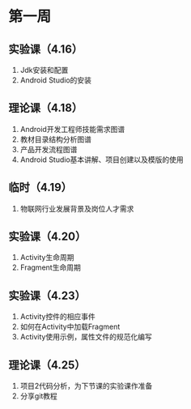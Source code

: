 # 第一周

## 实验课（4.16）

1. Jdk安装和配置
2. Android Studio的安装

## 理论课（4.18）

1. Android开发工程师技能需求图谱
2. 教材目录结构分析图谱
3. 产品开发流程图谱
4. Android Studio基本讲解、项目创建以及模版的使用

## 临时（4.19）

1. 物联网行业发展背景及岗位人才需求

## 实验课（4.20）

1. Activity生命周期
2. Fragment生命周期

## 实验课（4.23）

1. Activity控件的相应事件
2. 如何在Activity中加载Fragment
3. Activity使用示例，属性文件的规范化编写

## 理论课（4.25）

1. 项目2代码分析，为下节课的实验课作准备
2. 分享git教程
